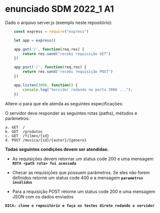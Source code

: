 # enunciado SDM 2022_1 A1

Dado o arquivo server.js (exemplo neste repositório):

~~~javascript 
    const express = require("express")

    let app = express()

    app.get('/', function(req,res) {
        return res.send("recebi requisição GET")
    })

    app.post('/', function(req,res) {
        return res.send("recebi requisição POST")
    })

    app.listen(3000, function() {
        console.log("Servidor rodando na porta 3000 ...");
    })
~~~

Altere-o para que ele atenda as seguintes especificações:

O servidor deve responder as seguintes rotas (paths), métodos e parâmetros:

    a. GET 	/
    b. GET 	/produtos
    c. GET 	/filmes/{id}
    d. POST /musica/{id}/{autor}/{genero}

**Todas seguintes condições devem ser atendidas:**

- As requisições devem retornar um status code 200 e uma mensagem **`ROTA <path rota> foi acessada`**

- Checar as requisições que possuem parâmetros. Se eles não forem definidos retorne um status code 400 e a mensagem **`parametros inválidos`** 

- Para a requisição POST retorne um status code 200 e uma mensagem JSON com os dados enviados 

**`DICA: clone o repositório e faça os testes direto rodando o servidor`**
